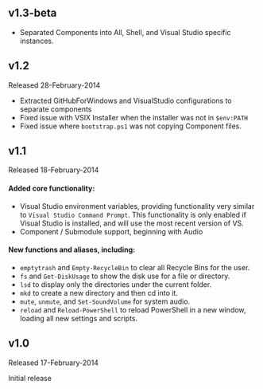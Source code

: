 ## v1.3-beta

- Separated Components into All, Shell, and Visual Studio specific instances.

## v1.2
Released 28-February-2014

- Extracted GitHubForWindows and VisualStudio configurations to separate components
- Fixed issue with VSIX Installer when the installer was not in `$env:PATH`
- Fixed issue where `bootstrap.ps1` was not copying Component files.

## v1.1
Released 18-February-2014

#### Added core functionality:

- Visual Studio environment variables, providing functionality very similar to `Visual Studio Command Prompt`. This functionality is only enabled if Visual Studio is installed, and will use the most recent version of VS.
- Component / Submodule support, beginning with Audio

#### New functions and aliases, including:

- `emptytrash` and `Empty-RecycleBin` to clear all Recycle Bins for the user.
- `fs` and `Get-DiskUsage` to show the disk use for a file or directory.
- `lsd` to display only the directories under the current folder.
- `mkd` to create a new directory and then cd into it.
- `mute`, `unmute`, and `Set-SoundVolume` for system audio.
- `reload` and `Reload-PowerShell` to reload PowerShell in a new window, loading all new settings and scripts.


## v1.0
Released 17-February-2014

Initial release
